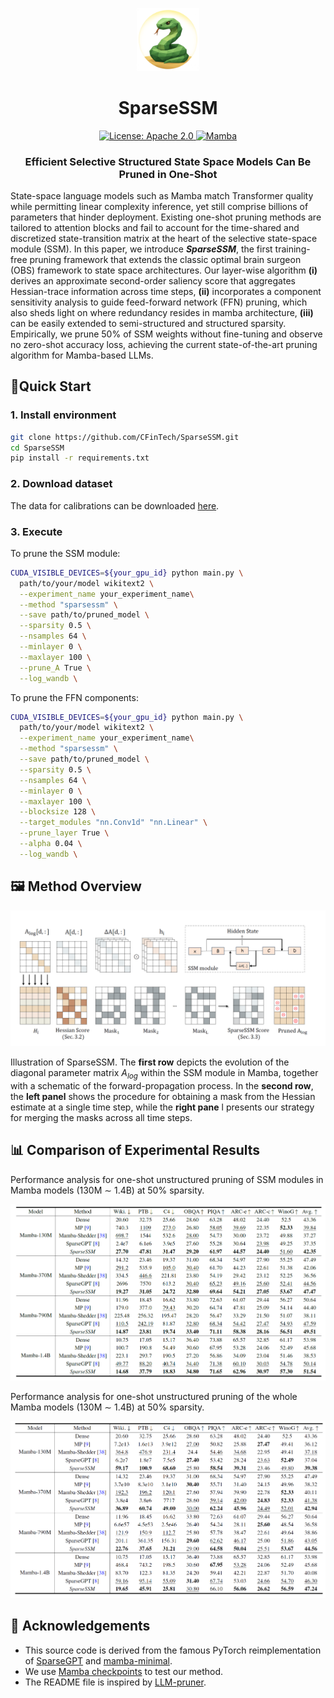 

<p align="center">
<img src="img/README.assets/logo.png" width="20%"> <br>
</p>

<div align="center">
<h1>SparseSSM</h1>
  <div align="center">
  <a href="https://opensource.org/licenses/Apache-2.0">
    <img alt="License: Apache 2.0" src="https://img.shields.io/badge/License-Apache%202.0-4E94CE.svg">
  </a>
  <a href="https://github.com/state-spaces/mamba">
    <img alt="Mamba" src="https://img.shields.io/badge/LLMs-Mamba-FAB093?style=flat-square">
  </a>
  </div>
  <p align="center">
    <h3>Efficient Selective Structured State Space Models Can Be Pruned in One-Shot</h3>
</p>
</div>



State-space language models such as Mamba match Transformer quality while permitting linear complexity inference, yet still comprise billions of parameters that hinder deployment. Existing one-shot pruning methods are tailored to attention blocks and fail to account for the time-shared and discretized state-transition matrix at the heart of the selective state-space module (SSM). In this paper, we introduce ***SparseSSM***, the first training-free pruning framework that extends the classic optimal brain surgeon (OBS) framework to state space architectures. Our layer-wise algorithm **(i)** derives an approximate second-order saliency score that aggregates Hessian-trace information across time steps,  **(ii)** incorporates a component sensitivity analysis to guide feed-forward network (FFN) pruning, which also sheds light on where redundancy resides in mamba architecture,  **(iii)** can be easily extended to semi-structured and structured sparsity. Empirically, we prune 50% of SSM weights without fine-tuning and observe no zero-shot accuracy loss, achieving the current state-of-the-art pruning algorithm for Mamba-based LLMs.



## 🚀Quick Start

### 1. Install environment

```bash
git clone https://github.com/CFinTech/SparseSSM.git 
cd SparseSSM
pip install -r requirements.txt
```

### 2. Download dataset

The data for calibrations can be downloaded [here](https://huggingface.co/datasets/mindchain/wikitext2).

### 3. Execute

To prune the SSM module:

```bash
CUDA_VISIBLE_DEVICES=${your_gpu_id} python main.py \
  path/to/your/model wikitext2 \
  --experiment_name your_experiment_name\
  --method "sparsessm" \
  --save path/to/pruned_model \
  --sparsity 0.5 \
  --nsamples 64 \
  --minlayer 0 \
  --maxlayer 100 \
  --prune_A True \
  --log_wandb \
```

To prune the FFN components:

```bash
CUDA_VISIBLE_DEVICES=${your_gpu_id} python main.py \
  path/to/your/model wikitext2 \
  --experiment_name your_experiment_name\
  --method "sparsessm" \
  --save path/to/pruned_model \
  --sparsity 0.5 \
  --nsamples 64 \
  --minlayer 0 \
  --maxlayer 100 \
  --blocksize 128 \
  --target_modules "nn.Conv1d" "nn.Linear" \
  --prune_layer True \
  --alpha 0.04 \
  --log_wandb \
```



## 🖼️ Method Overview

![image-20250523170757188](./img/README.assets/image-20250523170757188.png)

Illustration of SparseSSM. The **first row** depicts the evolution of the diagonal parameter matrix $A_{log}$ within the SSM module in Mamba, together with a schematic of the forward-propagation process. In the **second row**, the **left panel** shows the procedure for obtaining a mask from the Hessian estimate at a single time step, while the **right pane** l presents our strategy for merging the masks across all time steps.

## 📊 Comparison of Experimental Results

Performance analysis for one-shot unstructured pruning of SSM modules in Mamba models (130M $\sim$ 1.4B) at $50\%$ sparsity.

![image-20250523171341145](./img/README.assets/image-20250523171341145.png)

Performance analysis for one-shot unstructured pruning of the whole Mamba models (130M $\sim$ 1.4B) at $50\%$ sparsity. 

![image-20250523171634441](./img/README.assets/image-20250523171634441.png)

## 🙏 Acknowledgements

- This source code is derived from the famous PyTorch reimplementation of [SparseGPT](https://github.com/IST-DASLab/sparsegpt) and [mamba-minimal](https://github.com/johnma2006/mamba-minimal).
- We use [Mamba checkpoints](https://huggingface.co/state-spaces) to test our method.
- The README file is inspired by [LLM-pruner](https://github.com/horseee/LLM-Pruner).

